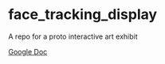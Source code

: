 # face_tracking_display
A repo for a proto interactive art exhibit 



[Google Doc](https://docs.google.com/document/d/1OlBs5NZ41mxZ-LjvzM11o2ae8xhvm_PdmWbz1ftRQJw/edit)

